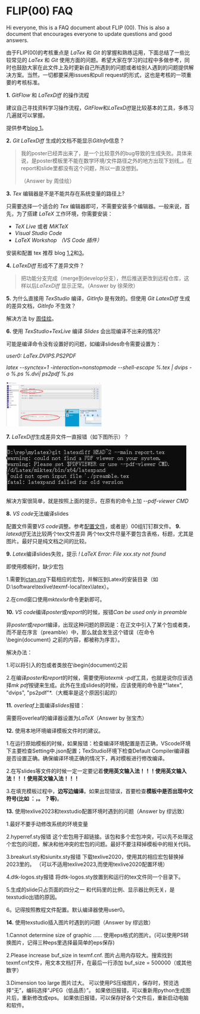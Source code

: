 # FLIP(00) FAQ

Hi everyone, this is a FAQ document about FLIP (00).  This is also a document that encourages everyone to update questions and good answers.

由于FLIP(00)的考核重点是 *LaTex* 和 *Git* 的掌握和熟练运用，下面总结了一些比较常见的 *LaTex* 和 *Git* 使用方面的问题。希望大家在学习的过程中多做参考，同时也鼓励大家在此文件上及时更新自己所遇到的问题或者给别人遇到的问题提供解决方案。当然，一切都要采用issues和pull request的形式，这也是考核的一项重要的考核标准。



**1.** *GitFlow*  和 *LaTexDiff* 的操作流程

建议自己寻找资料学习操作流程，*GitFlow*和*LaTexDiff*是比较基本的工具，多练习几遍就可以掌握。

提供参考[blog 1](https://www.tulip.academy/blog/workflow-latex)。

**2.** *Git LaTexDiff* 生成的文档不能显示*GitInfo*信息？

> 我的poster已经弄出来了，是一个比较意外的bug导致的生成失败。具体来说，是poster模板里不能在数学环境/文件路径之外的地方出现下划线_。在report和slide里都没有这个问题，所以一直没想到。
>
> （Answer by 周佳绘）

**3.** *Tex* 编辑器是不是不能共存在系统变量的路径上?

只需要选择一个适合的 *Tex* 编辑器即可，不需要安装多个编辑器。一般来说，首先，为了搭建 *LaTeX* 工作环境，你需要安装：

- *TeX Live* 或者 *MiKTeX* 
- *Visual Studio Code*
- *LaTeX Workshop （VS Code 插件）*

安装和配置 tex 推荐 blog [1](https://www.latexstudio.net),[2](https://www.cnblogs.com/1625--H/p/11524968.html )和[3](http://www.wenxingsen.com/blog/blogdetail.php?pageid=524 )。

**4.** *LaTexDiff* 形成不了差异文件？

> 把功能分支完成（merge到develop分支），然后推送更改到远程仓库，这样以后*LaTexDiff* 显示正常。（Answer by 徐荣欣）

**5.** 为什么直接用 *TexStudio* 编译，*GitInfo* 是有效的。但使用 *Git LatexDiff* 生成的差异文档，*GitInfo* 不生效？

解决方法 by [周佳绘](https://www.tulip.academy/blog/filp00)。

**6.** 使用 *TexStudio+TexLive* 编译 *Slides* 会出现编译不出来的情况?

可能是编译命令没有设置好的问题，如编译slides命令需要设置为：

*user0: LaTex.DVIPS.PS2PDF*

*latex --synctex=1 -interaction=nonstopmode --shell-escape %.tex | dvips -o %.ps %.dvi| ps2pdf %.ps*

<img src="Image/faq-figure1.png" alt="img" style="zoom: 25%;" />      

**7.** *LaTexDiff*生成差异文件一直报错（如下图所示）？

<img src="Image/faq-figure2.png" alt="img"  />      

解决方案很简单，就是按照上面的提示，在原有的命令上加 *--pdf-viewer CMD*

**8.** *VS code*无法编译slides

配置文件需要*VS code*调整。参考[配置文件](https://shimo.im/docs/9rTC6VTJ9VgCvw3W/ )，或者是）00组钉钉群文件。
**9.** *latexdiff*无法比较两个tex文件差异
两个tex文件尽量不要包含表格，标题，尤其是图片。最好只是纯文档之间的比较。


**9.** *Latex*编译slides失败，提示
*! LaTeX Error: File xxx.sty not found*

即使用模板时，缺少宏包

1.需要到[ctan.org](https://ctan.org/pkg)下载相应的宏包，并解压到Latex的安装目录（如D:\software\texlive\texmf-local\tex\latex）。

2.在cmd窗口使用*mktexlsr*命令更新即可。

**10.** *VS code*编译*poster*或*report*的时候，报错*Can be used only in preamble*

非*poster*或*report*编译，出现这种问题的原因是：在正文中引入了某个包或者类，而不是在序言（preamble）中，那么就会发生这个错误（在命令 \begin{document} 之前的内容，都被称为序言）。

解决办法：

1.可以将引入的包或者类放在\begin{document}之前

2.在编译*poster*和*report*的时候，需要使用*latexmk -pdf*工具，也就是说你应该选择*mk pdf*按键来生成。此外在生成slides的时候，应该使用的命令是*"latex", "dvips", "ps2pdf"*.（大概率是这个原因引起的）

**11.** *overleaf*上面编译*slides*报错：

需要将overleaf的编译器设置为*LaTeX*（Answer by 张宝杰）

**12.** 使用本地环境编译模板文件时的建议。

1.在运行原始模板的时候，如果报错：检查编译环境配置是否正确，VScode环境下主要检查Setting中.json配置；TexStudio环境下检查Default Compiler编译器是否设置正确。确保编译环境正确的情况下，再对模板进行修改编译。

2.在写slides等文件的时候一定一定要记着**使用英文输入法！！！使用英文输入法！！！使用英文输入法！！！**

3.在填充模板过程中，**边写边编译**。如果出现错误，首要检查**模板中是否出现中文符号(比如 ：，。 ？等)**。

**13.** 使用texlive2023和texstudio配置环境时遇到的问题（Answer by 缪远致）

1.最好不要手动修改系统的环境变量

2.hyperref.sty报错
这个宏包用于超链接。该包和多个宏包冲突，可以先不处理这个宏包的问题，解决和他冲突的宏包的问题。最好不要注释掉模板中的相关代码。

3.breakurl.sty和siunitx.sty报错
下载texlive2020，使用其的相应宏包替换掉2023里的。
（可以不适用texlive2023,而使用texlive2020配置环境）

4.dtk-logos.sty报错
将dtk-logos.sty放置到和运行的tex文件同一个目录下。

5.生成的slide只占页面的四分之一
和代码里的比例、显示器比例无关，是texstudio出错的原因。

6。记得按照教程文件配置。默认编译器使用user0。

**14.** 使用texstudio插入图片时遇到的问题（Answer by 缪远致）

1.Cannot determine size of graphic ......
使用eps格式的图片。(可以使用PS转换图片，记得三种eps里选择最简单的eps保存)

2.Please increase buf_size in texmf.cnf.
图片占用内存较大。搜索找到texmf.cnf文件，用文本文档打开，在最后一行添加
buf_size = 500000（或其他数字）

3.Dimension too large
图片过大。
可以使用PS压缩图片，保存时，预览选择“无”，编码选择“JPEG（低品质）”。
如果依旧报错，可以重新用python生成图片后，重新修改成eps。
如果依旧报错，可以保存好各个文件后，重新启动电脑和软件。




